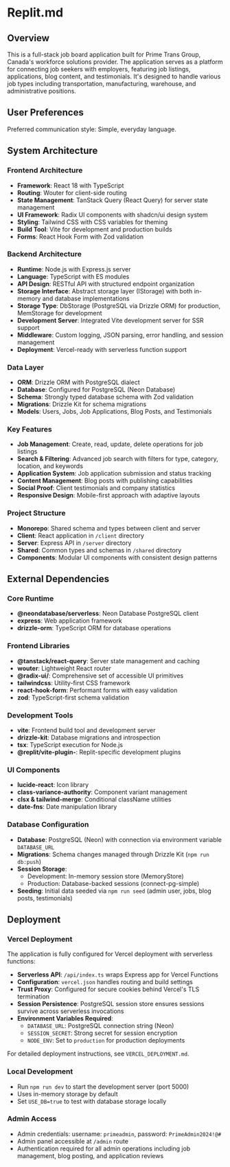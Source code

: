 # Replit.md

## Overview

This is a full-stack job board application built for Prime Trans Group, Canada's workforce solutions provider. The application serves as a platform for connecting job seekers with employers, featuring job listings, applications, blog content, and testimonials. It's designed to handle various job types including transportation, manufacturing, warehouse, and administrative positions.

## User Preferences

Preferred communication style: Simple, everyday language.

## System Architecture

### Frontend Architecture
- **Framework**: React 18 with TypeScript
- **Routing**: Wouter for client-side routing
- **State Management**: TanStack Query (React Query) for server state management
- **UI Framework**: Radix UI components with shadcn/ui design system
- **Styling**: Tailwind CSS with CSS variables for theming
- **Build Tool**: Vite for development and production builds
- **Forms**: React Hook Form with Zod validation

### Backend Architecture
- **Runtime**: Node.js with Express.js server
- **Language**: TypeScript with ES modules
- **API Design**: RESTful API with structured endpoint organization
- **Storage Interface**: Abstract storage layer (IStorage) with both in-memory and database implementations
- **Storage Type**: DbStorage (PostgreSQL via Drizzle ORM) for production, MemStorage for development
- **Development Server**: Integrated Vite development server for SSR support
- **Middleware**: Custom logging, JSON parsing, error handling, and session management
- **Deployment**: Vercel-ready with serverless function support

### Data Layer
- **ORM**: Drizzle ORM with PostgreSQL dialect
- **Database**: Configured for PostgreSQL (Neon Database)
- **Schema**: Strongly typed database schema with Zod validation
- **Migrations**: Drizzle Kit for schema migrations
- **Models**: Users, Jobs, Job Applications, Blog Posts, and Testimonials

### Key Features
- **Job Management**: Create, read, update, delete operations for job listings
- **Search & Filtering**: Advanced job search with filters for type, category, location, and keywords
- **Application System**: Job application submission and status tracking
- **Content Management**: Blog posts with publishing capabilities
- **Social Proof**: Client testimonials and company statistics
- **Responsive Design**: Mobile-first approach with adaptive layouts

### Project Structure
- **Monorepo**: Shared schema and types between client and server
- **Client**: React application in `/client` directory
- **Server**: Express API in `/server` directory  
- **Shared**: Common types and schemas in `/shared` directory
- **Components**: Modular UI components with consistent design patterns

## External Dependencies

### Core Runtime
- **@neondatabase/serverless**: Neon Database PostgreSQL client
- **express**: Web application framework
- **drizzle-orm**: TypeScript ORM for database operations

### Frontend Libraries
- **@tanstack/react-query**: Server state management and caching
- **wouter**: Lightweight React router
- **@radix-ui/**: Comprehensive set of accessible UI primitives
- **tailwindcss**: Utility-first CSS framework
- **react-hook-form**: Performant forms with easy validation
- **zod**: TypeScript-first schema validation

### Development Tools
- **vite**: Frontend build tool and development server
- **drizzle-kit**: Database migrations and introspection
- **tsx**: TypeScript execution for Node.js
- **@replit/vite-plugin-**: Replit-specific development plugins

### UI Components
- **lucide-react**: Icon library
- **class-variance-authority**: Component variant management
- **clsx & tailwind-merge**: Conditional className utilities
- **date-fns**: Date manipulation library

### Database Configuration
- **Database**: PostgreSQL (Neon) with connection via environment variable `DATABASE_URL`
- **Migrations**: Schema changes managed through Drizzle Kit (`npm run db:push`)
- **Session Storage**: 
  - Development: In-memory session store (MemoryStore)
  - Production: Database-backed sessions (connect-pg-simple)
- **Seeding**: Initial data seeded via `npm run seed` (admin user, jobs, blog posts, testimonials)

## Deployment

### Vercel Deployment
The application is fully configured for Vercel deployment with serverless functions:

- **Serverless API**: `/api/index.ts` wraps Express app for Vercel Functions
- **Configuration**: `vercel.json` handles routing and build settings
- **Trust Proxy**: Configured for secure cookies behind Vercel's TLS termination
- **Session Persistence**: PostgreSQL session store ensures sessions survive across serverless invocations
- **Environment Variables Required**:
  - `DATABASE_URL`: PostgreSQL connection string (Neon)
  - `SESSION_SECRET`: Strong secret for session encryption
  - `NODE_ENV`: Set to `production` for production deployments

For detailed deployment instructions, see `VERCEL_DEPLOYMENT.md`.

### Local Development
- Run `npm run dev` to start the development server (port 5000)
- Uses in-memory storage by default
- Set `USE_DB=true` to test with database storage locally

### Admin Access
- Admin credentials: username: `primeadmin`, password: `PrimeAdmin2024!@#`
- Admin panel accessible at `/admin` route
- Authentication required for all admin operations including job management, blog posting, and application reviews